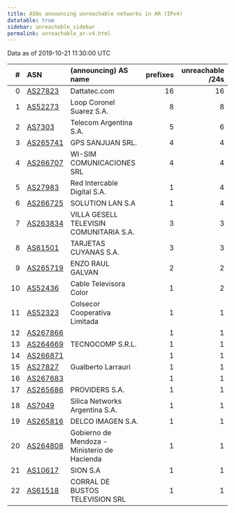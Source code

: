 ```yaml
---
title: ASNs announcing unreachable networks in AR (IPv4)
datatable: true
sidebar: unreachable_sidebar
permalink: unreachable_ar-v4.html
---
```


Data as of 2019-10-21 11:30:00 UTC


<div class="datatable-begin"></div>

|   # | ASN                                      | (announcing) AS name                         |   prefixes |   unreachable /24s |
|----:|:-----------------------------------------|:---------------------------------------------|-----------:|-------------------:|
|   0 | [AS27823](unreachable_AS27823-v4.html)   | Dattatec.com                                 |         16 |                 16 |
|   1 | [AS52273](unreachable_AS52273-v4.html)   | Loop Coronel Suarez S.A.                     |          8 |                  8 |
|   2 | [AS7303](unreachable_AS7303-v4.html)     | Telecom Argentina S.A.                       |          5 |                  6 |
|   3 | [AS265741](unreachable_AS265741-v4.html) | GPS SANJUAN SRL.                             |          4 |                  4 |
|   4 | [AS266707](unreachable_AS266707-v4.html) | WI-SIM COMUNICACIONES SRL                    |          4 |                  4 |
|   5 | [AS27983](unreachable_AS27983-v4.html)   | Red Intercable Digital S.A.                  |          1 |                  4 |
|   6 | [AS266725](unreachable_AS266725-v4.html) | SOLUTION LAN S.A                             |          1 |                  4 |
|   7 | [AS263834](unreachable_AS263834-v4.html) | VILLA GESELL TELEVISIN COMUNITARIA S.A.      |          3 |                  3 |
|   8 | [AS61501](unreachable_AS61501-v4.html)   | TARJETAS CUYANAS S.A.                        |          3 |                  3 |
|   9 | [AS265719](unreachable_AS265719-v4.html) | ENZO RAUL GALVAN                             |          2 |                  2 |
|  10 | [AS52436](unreachable_AS52436-v4.html)   | Cable Televisora Color                       |          1 |                  2 |
|  11 | [AS52323](unreachable_AS52323-v4.html)   | Colsecor Cooperativa Limitada                |          1 |                  1 |
|  12 | [AS267866](unreachable_AS267866-v4.html) |                                              |          1 |                  1 |
|  13 | [AS264669](unreachable_AS264669-v4.html) | TECNOCOMP S.R.L.                             |          1 |                  1 |
|  14 | [AS266871](unreachable_AS266871-v4.html) |                                              |          1 |                  1 |
|  15 | [AS27827](unreachable_AS27827-v4.html)   | Gualberto Larrauri                           |          1 |                  1 |
|  16 | [AS267683](unreachable_AS267683-v4.html) |                                              |          1 |                  1 |
|  17 | [AS265686](unreachable_AS265686-v4.html) | PROVIDERS S.A.                               |          1 |                  1 |
|  18 | [AS7049](unreachable_AS7049-v4.html)     | Silica Networks Argentina S.A.               |          1 |                  1 |
|  19 | [AS265816](unreachable_AS265816-v4.html) | DELCO IMAGEN S.A.                            |          1 |                  1 |
|  20 | [AS264808](unreachable_AS264808-v4.html) | Gobierno de Mendoza - Ministerio de Hacienda |          1 |                  1 |
|  21 | [AS10617](unreachable_AS10617-v4.html)   | SION S.A                                     |          1 |                  1 |
|  22 | [AS61518](unreachable_AS61518-v4.html)   | CORRAL DE BUSTOS TELEVISION SRL              |          1 |                  1 |

<div class="datatable-end"></div>
